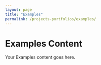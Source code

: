 ```yaml
---
layout: page
title: "Examples"
permalink: /projects-portfolios/examples/
---
```


# Examples Content
Your Examples content goes here.
